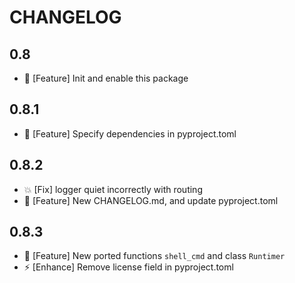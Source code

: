 # CHANGELOG

## 0.8

- :gem: [Feature] Init and enable this package

## 0.8.1

- :gem: [Feature] Specify dependencies in pyproject.toml

## 0.8.2

- :boom: [Fix] logger quiet incorrectly with routing
- :gem: [Feature] New CHANGELOG.md, and update pyproject.toml

## 0.8.3

- :gem: [Feature] New ported functions `shell_cmd` and class `Runtimer`
- :zap: [Enhance] Remove license field in pyproject.toml